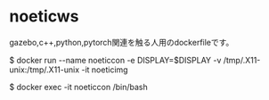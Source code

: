 # noeticws
gazebo,c++,python,pytorch関連を触る人用のdockerfileです。

$ docker run --name noeticcon -e DISPLAY=$DISPLAY -v /tmp/.X11-unix:/tmp/.X11-unix -it noeticimg

$ docker exec -it noeticcon /bin/bash
